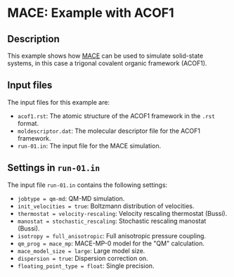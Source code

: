 # MACE: Example with ACOF1

## Description

This example shows how [MACE](https://github.com/ACEsuit/mace) can be used to simulate solid-state systems, in this case a trigonal covalent organic framework (ACOF1). 

## Input files

The input files for this example are:

- `acof1.rst`: The atomic structure of the ACOF1 framework in the `.rst` format.
- `moldescriptor.dat`: The molecular descriptor file for the ACOF1 framework.
- `run-01.in`: The input file for the MACE simulation.

## Settings in `run-01.in`

The input file `run-01.in` contains the following settings:

- `jobtype = qm-md`: QM-MD simulation.
- `init_velocities = true`: Boltzmann distribution of velocities.
- `thermostat = velocity-rescaling`: Velocity rescaling thermostat (Bussi).
- `manostat = stochastic_rescaling`: Stochastic rescaling manostat (Bussi).
- `isotropy = full_anisotropic`: Full anisotropic pressure coupling.
- `qm_prog = mace_mp`: MACE-MP-0 model for the "QM" calculation.
- `mace_model_size = large`: Large model size.
- `dispersion = true`: Dispersion correction on.
- `floating_point_type = float`: Single precision.